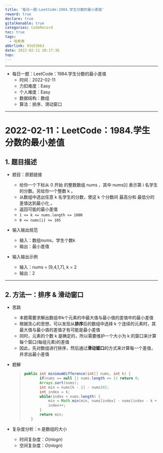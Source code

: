 ```yaml
---
title: '每日一题:LeetCode:1984.学生分数的最小差值'
reward: true
declare: true
gitalkenable: true
categories: CodeRecord
toc: true
tags:
  - 哈希表
abbrlink: 93e53bb3
date: 2022-02-11 20:17:36
top:
---
```

---

* 每日一题：LeetCode：1984.学生分数的最小差值
  * 时间：2022-02-11
  * 力扣难度：Easy
  * 个人难度：Easy
  * 数据结构：数组
  * 算法：排序、滑动窗口


---

<!-- more -->

# 2022-02-11：LeetCode：1984.学生分数的最小差值

## 1. 题目描述

* 题目：原题链接

  * 给你一个下标从 0 开始 的整数数组 nums ，其中 nums[i] 表示第 i 名学生的分数。另给你一个整数 k 。
  * 从数组中选出任意 k 名学生的分数，使这 k 个分数间 最高分和 最低分的差值达到最小化 。
  * 返回可能的最小差值
  * `1 <= k <= nums.length <= 1000`
  * `0 <= nums[i] <= 105`
  
* 输入输出规范
  * 输入：数组nums，学生个数k
  * 输出：最小差值
* 输入输出示例
  * 输入：nums = [9,4,1,7], k = 2
  * 输出：2


---

## 2. 方法一：排序 & 滑动窗口

* 思路

  * 本题需要求解出数组中k个元素的中最大值与最小值的差值中的最小差值
  * 根据贪心的思想，可以发现从**排序**后的数组中选择 k 个连续的元素时，其最大值与最小值的差值才有可能是最小差值
  * 同时，元素的个数 k 是确定的，所以需要维护一个大小为 k 的窗口来计算每个窗口(每组元素)的差值
  * 因此，先对数组进行排序，然后通过**滑动窗口**的方式来计算每一个差值，并求出最小差值
  
* 题解

  > ```java
  > public int minimumDifference(int[] nums, int k) {
  >        if(nums == null || nums.length <= 1) return 0;
  >        Arrays.sort(nums);
  >        int min = nums[k - 1] - nums[0];
  >        int index = k;
  >        while(index < nums.length) {
  >            min = Math.min(min, nums[index] - nums[index - k + 1]);
  >            index++;
  >        }
  >        return min;
  >    }
  >    ```
  
* 复杂度分析：n 是数组的大小

  * 时间复杂度：$O(nlogn)$
  * 空间复杂度：$O(nlogn)$

